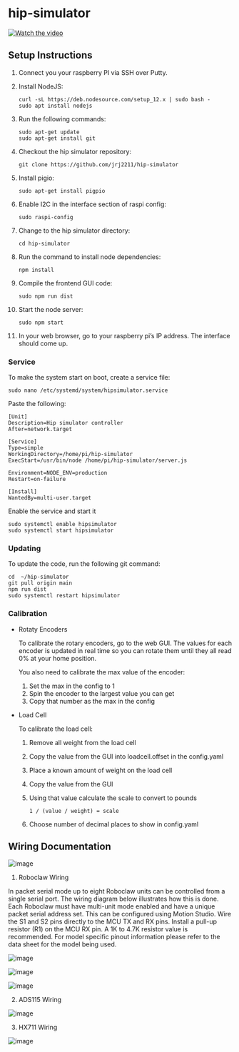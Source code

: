 # hip-simulator

[![Watch the video](https://img.youtube.com/vi/GWS1tOsrW-c/hqdefault.jpg)](https://youtu.be/GWS1tOsrW-c)


## Setup Instructions

1. Connect you your raspberry PI via SSH over Putty.

2. Install NodeJS:

   ```'
   curl -sL https://deb.nodesource.com/setup_12.x | sudo bash -
   sudo apt install nodejs
   ```
   
3. Run the following commands:

   ```
   sudo apt-get update
   sudo apt-get install git
   ```
   
4. Checkout the hip simulator repository:

   ```
   git clone https://github.com/jrj2211/hip-simulator
   ```
   
5. Install pigio:

   ```
   sudo apt-get install pigpio
   ```

6. Enable I2C in the interface section of raspi config:

   ```
   sudo raspi-config
   ```
   
7. Change to the hip simulator directory:

   ```
   cd hip-simulator
   ```
   
8. Run the command to install node dependencies:

   ```
   npm install
   ```
   
8. Compile the frontend GUI code:

    ```
    sudo npm run dist
    ```
   
8. Start the node server:

    ```
    sudo npm start
    ```
    
9. In your web browser, go to your raspberry pi’s IP address. The interface should come up.

### Service

To make the system start on boot, create a service file: 

   ```
   sudo nano /etc/systemd/system/hipsimulator.service
   ```

Paste the following:

   ```
   [Unit]
   Description=Hip simulator controller
   After=network.target

   [Service]
   Type=simple
   WorkingDirectory=/home/pi/hip-simulator
   ExecStart=/usr/bin/node /home/pi/hip-simulator/server.js

   Environment=NODE_ENV=production
   Restart=on-failure

   [Install]
   WantedBy=multi-user.target
   ```

Enable the service and start it

   ```
   sudo systemctl enable hipsimulator
   sudo systemctl start hipsimulator
   ```
   
### Updating

To update the code, run the following git command:

```
cd  ~/hip-simulator
git pull origin main
npm run dist
sudo systemctl restart hipsimulator
```

### Calibration


- Rotaty Encoders

  To calibrate the rotary encoders, go to the web GUI. The values for each encoder is updated in real time so you can rotate them until they all read 0% at your home position.
  
  You also need to calibrate the max value of the encoder:
  
  1. Set the max in the config to 1
  2. Spin the encoder to the largest value you can get
  3. Copy that number as the max in the config

- Load Cell

  To calibrate the load cell:

   1. Remove all weight from the load cell
   2. Copy the value from the GUI into loadcell.offset in the config.yaml
   3. Place a known amount of weight on the load cell
   4. Copy the value from the GUI
   5. Using that value calculate the scale to convert to pounds

      `1 / (value / weight) = scale`
      
   6. Choose number of decimal places to show in config.yaml

## Wiring Documentation

![image](https://user-images.githubusercontent.com/6005836/118934807-9facb800-b8ff-11eb-8480-3f085804fcc0.png)


1. Roboclaw Wiring

In packet serial mode up to eight Roboclaw units can be controlled from a single serial port.
The wiring diagram below illustrates how this is done. Each Roboclaw must have multi-unit
mode enabled and have a unique packet serial address set. This can be configured using Motion
Studio. Wire the S1 and S2 pins directly to the MCU TX and RX pins. Install a pull-up resistor
(R1) on the MCU RX pin. A 1K to 4.7K resistor value is recommended. For model specific pinout
information please refer to the data sheet for the model being used.

![image](https://user-images.githubusercontent.com/6005836/118936032-02eb1a00-b901-11eb-8f52-f4ff420b87d3.png)

![image](https://user-images.githubusercontent.com/6005836/118936958-e1d6f900-b901-11eb-8e7e-3194bf1c61b1.png)

![image](https://user-images.githubusercontent.com/6005836/119077724-b27bc700-b9a9-11eb-8301-3132d01f32ec.png)

2. ADS115 Wiring

![image](https://user-images.githubusercontent.com/6005836/118934851-ae936a80-b8ff-11eb-82e4-4a669a4d3876.png)

3. HX711 Wiring

![image](https://user-images.githubusercontent.com/6005836/118934891-bb17c300-b8ff-11eb-8c3f-f2cf5466de03.png)

